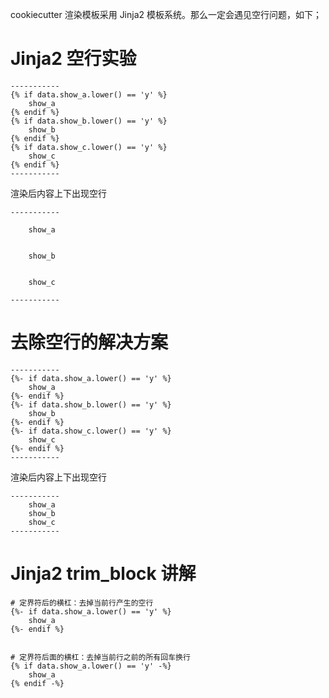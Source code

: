 cookiecutter 渲染模板采用 Jinja2 模板系统。那么一定会遇见空行问题，如下；

# Jinja2 空行实验

```jinja2
-----------
{% if data.show_a.lower() == 'y' %}
    show_a
{% endif %}
{% if data.show_b.lower() == 'y' %}
    show_b
{% endif %}
{% if data.show_c.lower() == 'y' %}
    show_c
{% endif %}
-----------
```
渲染后内容上下出现空行

```shell
-----------

    show_a


    show_b


    show_c

-----------
```

# 去除空行的解决方案


```jinja2
-----------
{%- if data.show_a.lower() == 'y' %}
    show_a
{%- endif %}
{%- if data.show_b.lower() == 'y' %}
    show_b
{%- endif %}
{%- if data.show_c.lower() == 'y' %}
    show_c
{%- endif %}
-----------
```
渲染后内容上下出现空行

```shell
-----------
    show_a
    show_b
    show_c
-----------
```

# Jinja2 trim_block 讲解

```shell
# 定界符后的横杠：去掉当前行产生的空行
{%- if data.show_a.lower() == 'y' %}
    show_a
{%- endif %}


# 定界符后面的横杠：去掉当前行之前的所有回车换行
{% if data.show_a.lower() == 'y' -%}
    show_a
{% endif -%}
```